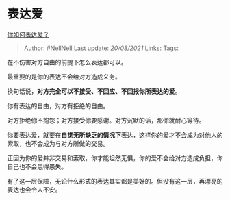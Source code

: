 # 表达爱
[你如何表达爱？](https://www.zhihu.com/question/279024049/answer/2032296855)

> Author: #NellNell
Last update: *20/08/2021*
Links:
Tags:

在不伤害对方自由的前提下怎么表达都可以。

最重要的是你的表达不会给对方造成义务。

换句话说，**对方完全可以不接受、不回应、不回报你所表达的爱**。

你有表达的自由，对方有拒绝的自由。

对方拒绝你不抱怨；对方接受你要感谢。对方沉默的话，那你就耐心等待。

你要表达爱，就要在**自觉无所缺乏的情况下**表达，这样你的爱才不会成为对他人的索取，也不会成为与对方所做的交易。

正因为你的爱并非交易和索取，你才能坦然无惧，你的爱不会给对方造成负担，你自己也不会患得患失。

有了这一层保障，无论什么形式的表达其实都是美好的。但没有这一层，再漂亮的表达也会令人不安。

